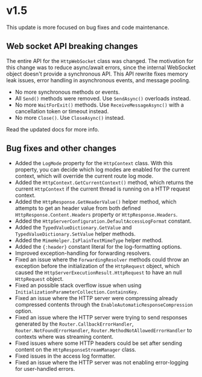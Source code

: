 # v1.5

This update is more focused on bug fixes and code maintenance.

## Web socket API breaking changes

The entire API for the `HttpWebSocket` class was changed. The motivation for this change was to reduce async/await errors, since the internal WebSocket object doesn't provide a synchronous API. This API rewrite fixes memory leak issues, error handling in asynchronous events, and message pooling.

- No more synchronous methods or events.
- All `Send()` methods were removed. Use `SendAsync()` overloads instead.
- No more `WaitForExit()` methods. Use `ReceiveMessageAsync()` with a cancellation token or timeout instead.
- No more `Close()`. Use `CloseAsync()` instead.

Read the updated docs for more info.

## Bug fixes and other changes

- Added the `LogMode` property for the `HttpContext` class. With this property, you can decide which log modes are enabled for the current context, which will override the current route log mode.
- Added the `HttpContext.GetCurrentContext()` method, which returns the current `HttpContext` if the current thread is running on a HTTP request context.
- Added the `HttpResponse.GetHeaderValue()` helper method, which attempts to get an header value from both defined `HttpResponse.Content.Headers` property or `HttpResponse.Headers`.
- Added the `HttpServerConfiguration.DefaultAccessLogFormat` constant.
- Added the `TypedValueDictionary.GetValue` and `TypedValueDictionary.SetValue` helper methods.
- Added the `MimeHelper.IsPlainTextMimeType` helper method.
- Added the `{:header}` constant literal for the log-formatting options.
- Improved exception-handling for forwarding resolvers.
- Fixed an issue where the `ForwardingResolver` methods could throw an exception before the initialization of the `HttpRequest` object, which caused the `HttpServerExecutionResult.HttpRequest` to have an null `HttpRequest` object.
- Fixed an possible stack overflow issue when using `InitializationParameterCollection.ContainsKey`.
- Fixed an issue where the HTTP server were compressing already compressed contents through the `EnableAutomaticResponseCompression` option.
- Fixed an issue where the HTTP server were trying to send responses generated by the `Router.CallbackErrorHandler`, `Router.NotFoundErrorHandler`, `Router.MethodNotAllowedErrorHandler` to contexts where was streaming content.
- Fixed issues where some HTTP headers could be set after sending content on the `HttpResponseStreamManager` class.
- Fixed issues in the access log formatter.
- Fixed an issue where the HTTP server was not enabling error-logging for user-handled errors.